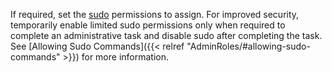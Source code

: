 &NewLine;

If required, set the [sudo](https://www.sudo.ws/) permissions to assign.
For improved security, temporarily enable limited sudo permissions only when required to complete an administrative task and disable sudo after completing the task.
See [Allowing Sudo Commands]({{< relref "AdminRoles/#allowing-sudo-commands" >}}) for more information.
